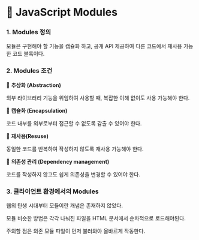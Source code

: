 # 📄 JavaScript Modules

### 1. Modules 정의

모듈은 구현해야 할 기능을 캡슐화 하고, 공개 API 제공하여 다른 코드에서 재사용 가능한 코드 블록이다.

### 2. Modules 조건

📄 **추상화 \(Abstraction\)**

외부 라이브러리 기능을 위임하여 사용할 때, 복잡한 이해 없이도 사용 가능해야 한다.

📄 **캡슐화 \(Encapsulation\)**

코드 내부를 외부로부터 접근할 수 없도록 감출 수 있어야 한다.

📄 **재사용\(Resuse\)**

동일한 코드를 반복하여 작성하지 않도록 재사용 가능해야 한다.

📄 **의존성 관리 \(Dependency management\)**

코드를 작성하지 않고도 쉽게 의존성을 변경할 수 있어야 한다.

### 3. 클라이언트 환경에서의 Modules

웹의 탄생 시대부터 모듈이란 개념은 존재하지 않았다.

모듈 비슷한 방법은 각각 나눠진 파일을 HTML 문서에서 순차적으로 로드해야된다.

주의할 점은 의존 모듈 파일이 먼저 불러와야 올바르게 작동한다.

